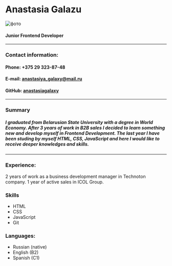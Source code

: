 # **Anastasia Galazu**
![фото](https://media-exp1.licdn.com/dms/image/C4D03AQGp-Jb_fQ9bLw/profile-displayphoto-shrink_800_800/0/1569481254238?e=1646265600&v=beta&t=-4kfmFLG4VUHLlWTevnvOwZlzBnjKGrX1Jjb0tPJjYQ)
#### Junior Frontend Developer
---
### **Contact information:**

#### **Phone:** +375 29 323-87-48
#### **E-mail:** anastasiya_galaxy@mail.ru
#### **GitHub:** [anastasiagalaxy](https://github.com/AnastasiaGalaxy)

***

### **Summary**
##### I graduated from Belarusian State University with a degree in World Economy. After 3 years of work in B2B sales I decided to learn something new and develop myself in Frontend Development. The last year I have been studing by myself HTML, CSS, JavaScript and here I would like to receive deeper knowledges and skills. 

---
### **Experience:**
2 years of work as a business development manager in Technoton company. 1 year of active sales in ICOL Group.

### **Skills**
* HTML
* CSS
* JavaScript
* Git

### **Languages:**
- Russian (native)
- English (B2)
- Spanish (C1)


